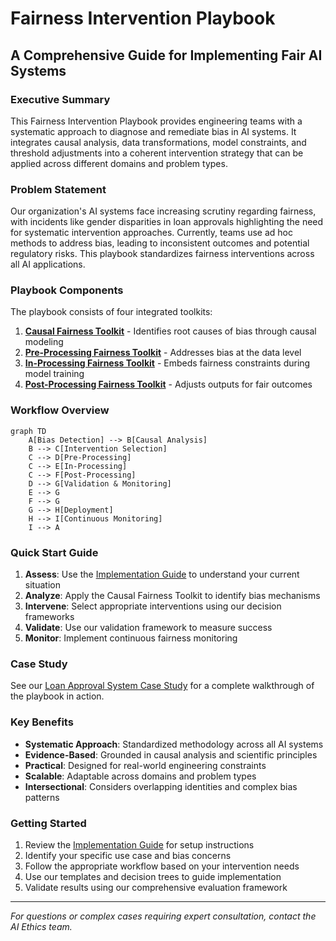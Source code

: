 # Fairness Intervention Playbook
## A Comprehensive Guide for Implementing Fair AI Systems

### Executive Summary

This Fairness Intervention Playbook provides engineering teams with a systematic approach to diagnose and remediate bias in AI systems. It integrates causal analysis, data transformations, model constraints, and threshold adjustments into a coherent intervention strategy that can be applied across different domains and problem types.

### Problem Statement

Our organization's AI systems face increasing scrutiny regarding fairness, with incidents like gender disparities in loan approvals highlighting the need for systematic intervention approaches. Currently, teams use ad hoc methods to address bias, leading to inconsistent outcomes and potential regulatory risks. This playbook standardizes fairness interventions across all AI applications.

### Playbook Components

The playbook consists of four integrated toolkits:

1. **[Causal Fairness Toolkit](causal-fairness-toolkit.md)** - Identifies root causes of bias through causal modeling
2. **[Pre-Processing Fairness Toolkit](preprocessing-fairness-toolkit.md)** - Addresses bias at the data level
3. **[In-Processing Fairness Toolkit](inprocessing-fairness-toolkit.md)** - Embeds fairness constraints during model training
4. **[Post-Processing Fairness Toolkit](postprocessing-fairness-toolkit.md)** - Adjusts outputs for fair outcomes

### Workflow Overview

```mermaid
graph TD
    A[Bias Detection] --> B[Causal Analysis]
    B --> C[Intervention Selection]
    C --> D[Pre-Processing]
    C --> E[In-Processing]
    C --> F[Post-Processing]
    D --> G[Validation & Monitoring]
    E --> G
    F --> G
    G --> H[Deployment]
    H --> I[Continuous Monitoring]
    I --> A
```

### Quick Start Guide

1. **Assess**: Use the [Implementation Guide](implementation-guide.md) to understand your current situation
2. **Analyze**: Apply the Causal Fairness Toolkit to identify bias mechanisms
3. **Intervene**: Select appropriate interventions using our decision frameworks
4. **Validate**: Use our validation framework to measure success
5. **Monitor**: Implement continuous fairness monitoring

### Case Study

See our [Loan Approval System Case Study](case-study.md) for a complete walkthrough of the playbook in action.

### Key Benefits

- **Systematic Approach**: Standardized methodology across all AI systems
- **Evidence-Based**: Grounded in causal analysis and scientific principles
- **Practical**: Designed for real-world engineering constraints
- **Scalable**: Adaptable across domains and problem types
- **Intersectional**: Considers overlapping identities and complex bias patterns

### Getting Started

1. Review the [Implementation Guide](implementation-guide.md) for setup instructions
2. Identify your specific use case and bias concerns
3. Follow the appropriate workflow based on your intervention needs
4. Use our templates and decision trees to guide implementation
5. Validate results using our comprehensive evaluation framework

---

*For questions or complex cases requiring expert consultation, contact the AI Ethics team.*